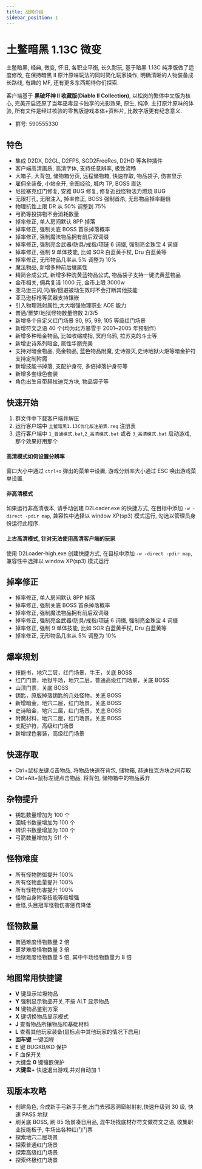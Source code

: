 ```yaml
---
title: 战网介绍
sidebar_position: 1
---
```


# 土鳖暗黑 1.13C 微变

土鳖暗黑, 经典, 微变, 怀旧, 各职业平衡, 长久耐玩, 基于暗黑 1.13C 纯净版做了适度修改, 在保持暗黑 II 原汁原味玩法的同时简化玩家操作, 明确清晰的人物装备成长路线, 有趣的 MF, 还有更多东西期待你们探索.

客户端基于 **黑破坏神 II 收藏版(Diablo II Collection)**, 以松岗的繁体中文版为核心, 完美开启还原了当年巫毒显卡独享的光影效果, 原生, 纯净, 主打原汁原味的体验, 所有文件是经过核验的零售版游戏本体+资料片, 比数字版更有纪念意义.

- 群号: 590555330

## 特色

- 集成 D2DX, D2GL, D2FPS, SGD2FreeRes, D2HD 等各种插件
- 客户端高清画质, 高清字体, 支持任意辨率, 极致流畅
- 大箱子, 大背包, 储物箱分页, 远程储物箱, 快速存取, 物品袋子, 伤害显示
- 雇佣全装备, 小站全开, 全图经验, 城内 TP, BOSS 直达
- 尼拉塞克红门修复, 安雅 BUG 修复, 修复近战怪物法力燃烧 BUG
- 无限打孔, 无限注入, 掉率修正, BOSS 强制首杀, 无形物品掉率翻倍
- 物理抗性上限 DR 从 50% 调整到 75%
- 弓箭等投掷物不会消耗数量
- 掉率修正, 单人房间默认 8PP 掉落
- 掉率修正, 强制关底 BOSS 首杀掉落概率
- 掉率修正, 强制魔法物品拥有前后双词缀
- 掉率修正, 强制亮金武器/防具/戒指/项链 6 词缀, 强制亮金珠宝 4 词缀
- 掉率修正, 强制 9 单体技能, 比如 SOR 白蓝黄手杖, Dru 白蓝黄等
- 掉率修正, 无形物品几率从 5% 调整为 10%
- 魔法物品, 新增多种前后缀属性
- 精简合成公式, 新增多种洗黄蓝物品公式, 物品袋子支持一键洗黄蓝物品
- 金币相关, 佣兵复活 1000 元, 金币上限 3000w
- 亚马逊三闪,闪/躲/回避被动生效时不会打断其他技能
- 亚马逊标枪等武器支持镶嵌
- 引入物理溅射属性,大大增强物理职业 AOE 能力
- 普通/噩梦/地狱怪物数量倍数 2/3/5
- 新增多个自定义红门场景 90, 95, 99, 105 等级红门场景
- 新增符文之语 40 个(均为北方暴雪于 2001~2005 年预制作)
- 新增多种暗金物品, 比如收缩戒指, 冥府乌鸦, 拉苏克的斗士等
- 新增史诗系列暗金, 属性华丽完美
- 支持对暗金物品, 亮金物品, 蓝色物品附魔, 史诗毁灭,史诗地狱火炬等暗金护符支持定制附魔
- 新增技能书掉落, 支配护身符, 多倍掉落护身符等
- 新增多套绿色套装
- 角色出生自带赫拉迪克方块, 物品袋子等

## 快速开始

1. 群文件中下载客户端并解压
2. 运行客户端中 `土鳖暗黑1.13C优化版注册表.reg` 注册表
3. 运行客户端中 `1_普通模式.bat`,`2_高清模式.bat` 或者 `3_高清模式.bat` 启动游戏, 那个效果好用那个

#### 高清模式如何设置分辨率

窗口大小中通过 `ctrl+o` 弹出的菜单中设置, 游戏分辨率大小通过 ESC 唤出游戏菜单设置.

#### 非高清模式

如果运行非高清版本, 请手动创建 D2Loader.exe 的快捷方式, 在目标中添加 `-w -direct -pdir map`, 兼容性中选择以 window XP(sp3) 模式运行, 勾选以管理员身份运行此程序.

#### 上古高清模式, 针对无法使用高清客户端的玩家

使用 D2Loader-high.exe 创建快捷方式, 在目标中添加 `-w -direct -pdir map`, 兼容性中选择以 window XP(sp3) 模式运行

## 掉率修正

- 掉率修正, 单人房间默认 8PP 掉落
- 掉率修正, 强制关底 BOSS 首杀掉落概率
- 掉率修正, 强制魔法物品拥有前后双词缀
- 掉率修正, 强制亮金武器/防具/戒指/项链 6 词缀, 强制亮金珠宝 4 词缀
- 掉率修正, 强制 9 单体技能, 比如 SOR 白蓝黄手杖, Dru 白蓝黄等
- 掉率修正, 无形物品几率从 5% 调整为 10%

## 爆率规划

- 技能书，地穴二层，红门场景，牛王，关底 BOSS
- 红门门票，地狱牛场，地穴二层，普通高级红门场景，关底 BOSS
- 山顶门票，关底 BOSS
- 钥匙，原版掉落钥匙的几处怪物，关底 BOSS
- 新增暗金，地穴二层，红门场景，关底 BOSS
- 史诗暗金，地穴二层，红门场景，关底 BOSS
- 附魔材料，地穴二层，红门场景，关底 BOSS
- 支配护符，高级红门场景
- 新增绿色套装，高级红门场景

## 快速存取

- Ctrl+鼠标左键点击物品, 将物品快速在背包, 储物箱, 赫迪拉克方块之间存取
- Ctrl+Alt+鼠标左键点击物品, 将背包, 储物箱中的物品丢弃

## 杂物提升

- 钥匙数量增加为 100 个
- 回城书数量增加为 100 个
- 辨识书数量增加为 100 个
- 弓箭数量增加为 511 个

## 怪物难度

- 所有怪物防御提升 100%
- 所有怪物血量提升 100%
- 所有怪物伤害提升 100%
- 怪物自身附带技能等级增强
- 金怪,头目冠军怪物伤害惩罚降低

## 怪物数量

- 普通难度怪物数量 2 倍
- 噩梦难度怪物数量 3 倍
- 地狱难度怪物数量 5 倍, 其中牛场怪物数量为 8 倍

## 地图常用快捷键

- **V** 键显示垃圾物品
- **Y** 强制显示物品开关,不按 ALT 显示物品
- **N** 键物品鉴别方案
- **X** 键切换物品显示模式
- **J** 查看物品所镶物品和基础材料
- **L** 查看其他玩家装备(鼠标点中其他玩家的情况下启用)
- **回车键** 一键回程
- **E** 键 BUGKB/KD 保护
- **F** 血保开关
- 大键盘 **0** 键镶嵌保护
- **大键盘+** 快速退出游戏,并对自动加 1

## 现版本攻略

- 创建角色, 合成新手弓新手手套,出门去邪恶洞窟射射射,快速升级到 30 级, 快速 PASS 地狱
- 刷关底 BOSS, 刷 85 场景凑日用品, 混牛场找底材存符文做符文之语, 收集职业技能板子, 牛场出各种红门门票
- 探索地穴二层场景
- 探索普通红门场景
- 探索高级红门场景
- 探索终极红门场景
